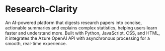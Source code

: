 # Research-Clarity
An AI-powered platform that digests research papers into concise, actionable summaries and explains complex statistics, helping users learn faster and understand more. Built with Python, JavaScript, CSS, and HTML, it integrates the Azure OpenAI API with asynchronous processing for a smooth, real-time experience.
